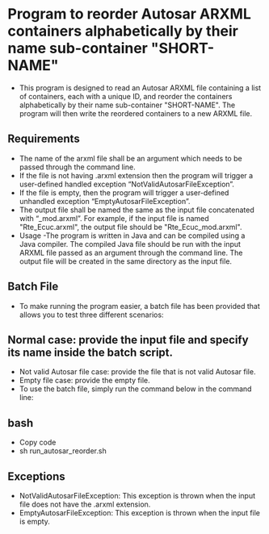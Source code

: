 # Program to reorder Autosar ARXML containers alphabetically by their name sub-container "SHORT-NAME"
- This program is designed to read an Autosar ARXML file containing a list of containers, each with a unique ID, and reorder the containers alphabetically by their name sub-container "SHORT-NAME". The program will then write the reordered containers to a new ARXML file.

## Requirements
- The name of the arxml file shall be an argument which needs to be passed through the command line.
- If the file is not having .arxml extension then the program will trigger a user-defined handled exception “NotValidAutosarFileException”.
- If the file is empty, then the program will trigger a user-defined unhandled exception “EmptyAutosarFileException”.
- The output file shall be named the same as the input file concatenated with “_mod.arxml”. For example, if the input file is named "Rte_Ecuc.arxml", the output file should be "Rte_Ecuc_mod.arxml".
- Usage
-The program is written in Java and can be compiled using a Java compiler. The compiled Java file should be run with the input ARXML file passed as an argument through the command line. The output file will be created in the same directory as the input file.

## Batch File
- To make running the program easier, a batch file has been provided that allows you to test three different scenarios:

## Normal case: provide the input file and specify its name inside the batch script.
- Not valid Autosar file case: provide the file that is not valid Autosar file.
- Empty file case: provide the empty file.
- To use the batch file, simply run the command below in the command line:

## bash
- Copy code
- sh run_autosar_reorder.sh
## Exceptions
- NotValidAutosarFileException: This exception is thrown when the input file does not have the .arxml extension.
- EmptyAutosarFileException: This exception is thrown when the input file is empty.
